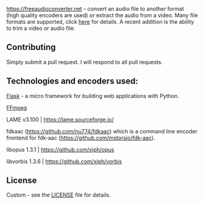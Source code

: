 https://freeaudioconverter.net - convert an audio file to another format (high quality encoders are used) or extract the audio from a video. Many file formats are supported, click [here](https://freeaudioconverter.net/filetypes) for details. A recent addition is the ability to trim a video or audio file.
## Contributing
Simply submit a pull request. I will respond to all pull requests.
## Technologies and encoders used:
[Flask](https://github.com/pallets/flask) - a micro framework for building web applications with Python.

[FFmpeg](https://github.com/FFmpeg/FFmpeg)

LAME v3.100 | https://lame.sourceforge.io/

fdkaac (https://github.com/nu774/fdkaac) which is a command line encoder frontend for fdk-aac (https://github.com/mstorsjo/fdk-aac).

libopus 1.3.1 | https://github.com/xiph/opus

libvorbis 1.3.6 | https://github.com/xiph/vorbis
## License
Custom - see the [LICENSE](https://github.com/BassThatHertz/freeaudioconverter.net/blob/master/LICENSE) file for details.
